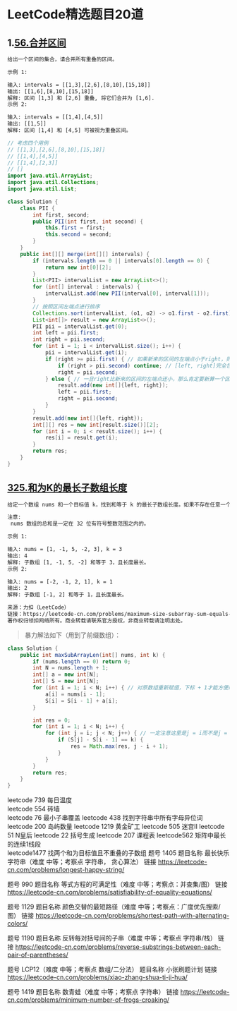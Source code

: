 # LeetCode精选题目20道

## 1.[56.合并区间](https://leetcode-cn.com/problems/merge-intervals/)
```txt
给出一个区间的集合，请合并所有重叠的区间。

示例 1:

输入: intervals = [[1,3],[2,6],[8,10],[15,18]]
输出: [[1,6],[8,10],[15,18]]
解释: 区间 [1,3] 和 [2,6] 重叠, 将它们合并为 [1,6].
示例 2:

输入: intervals = [[1,4],[4,5]]
输出: [[1,5]]
解释: 区间 [1,4] 和 [4,5] 可被视为重叠区间。
```

```java
// 考虑四个用例
// [[1,3],[2,6],[8,10],[15,18]]
// [[1,4],[4,5]]
// [[1,4],[2,3]]
// []
import java.util.ArrayList;
import java.util.Collections;
import java.util.List;

class Solution {
    class PII {
        int first, second;
        public PII(int first, int second) {
            this.first = first;
            this.second = second;
        }
    }
    public int[][] merge(int[][] intervals) {
        if (intervals.length == 0 || intervals[0].length == 0) {
            return new int[0][2];
        }
        List<PII> intervalList = new ArrayList<>();
        for (int[] interval : intervals) {
            intervalList.add(new PII(interval[0], interval[1]));
        }
        // 按照区间左端点进行排序
        Collections.sort(intervalList, (o1, o2) -> o1.first - o2.first); // 按照区间左端点进行排序
        List<int[]> result = new ArrayList<>();
        PII pii = intervalList.get(0);
        int left = pii.first;
        int right = pii.second;
        for (int i = 1; i < intervalList.size(); i++) {
            pii = intervalList.get(i);
            if (right >= pii.first) { // 如果新来的区间的左端点小于right，则可以合并区间
                if (right > pii.second) continue; // [left, right]完全包含pii
                right = pii.second;
            } else { // 一旦right比新来的区间的左端点还小，那么肯定要新算一个区间了
                result.add(new int[]{left, right});
                left = pii.first;
                right = pii.second;
            }
        }
        result.add(new int[]{left, right});
        int[][] res = new int[result.size()][2];
        for (int i = 0; i < result.size(); i++) {
            res[i] = result.get(i);
        }
        return res;
    }
}
```

## [325.和为K的最长子数组长度](https://leetcode-cn.com/problems/maximum-size-subarray-sum-equals-k/)
```txt
给定一个数组 nums 和一个目标值 k，找到和等于 k 的最长子数组长度。如果不存在任意一个符合要求的子数组，则返回 0。

注意:
 nums 数组的总和是一定在 32 位有符号整数范围之内的。

示例 1:

输入: nums = [1, -1, 5, -2, 3], k = 3
输出: 4 
解释: 子数组 [1, -1, 5, -2] 和等于 3，且长度最长。
示例 2:

输入: nums = [-2, -1, 2, 1], k = 1
输出: 2 
解释: 子数组 [-1, 2] 和等于 1，且长度最长。

来源：力扣（LeetCode）
链接：https://leetcode-cn.com/problems/maximum-size-subarray-sum-equals-k
著作权归领扣网络所有。商业转载请联系官方授权，非商业转载请注明出处。
```

> 暴力解法如下（用到了前缀数组）：

```java
class Solution {
    public int maxSubArrayLen(int[] nums, int k) {
        if (nums.length == 0) return 0;
        int N = nums.length + 1;
        int[] a = new int[N];
        int[] S = new int[N];
        for (int i = 1; i < N; i++) { // 对原数组重新赋值，下标 + 1才能方便前缀和计算
            a[i] = nums[i - 1];
            S[i] = S[i - 1] + a[i];
        }

        int res = 0;
        for (int i = 1; i < N; i++) {
            for (int j = i; j < N; j++) { // 一定注意这里是j = i而不是j = i + 1,
                if (S[j] - S[i - 1] == k) {
                    res = Math.max(res, j - i + 1);
                }
            }
        }
        return res;
    }
}
```


leetcode 739 每日温度   
leetcode 554 砖墙     
leetcode 76  最小子串覆盖
leetcode 438 找到字符串中所有字母异位词
leetcode 200 岛屿数量 
leetcode 1219 黄金矿工
leetcode 505 迷宫II
leetcode 51  N皇后
leetcode 22  括号生成
leetcode 207 课程表
leetcode562  矩阵中最长的连续1线段  
leetcode1477 找两个和为目标值且不重叠的子数组
题号 1405
题目名称 最长快乐字符串（难度 中等；考察点 字符串， 贪心算法）
链接 https://leetcode-cn.com/problems/longest-happy-string/

题号 990
题目名称 等式方程的可满足性（难度 中等；考察点：并查集/图）
链接 https://leetcode-cn.com/problems/satisfiability-of-equality-equations/

题号 1129
题目名称 颜色交替的最短路径（难度 中等；考察点：广度优先搜索/图）
链接 https://leetcode-cn.com/problems/shortest-path-with-alternating-colors/

题号 1190
题目名称 反转每对括号间的子串（难度 中等；考察点 字符串/栈）
链接 https://leetcode-cn.com/problems/reverse-substrings-between-each-pair-of-parentheses/ 

题号 LCP12（难度 中等；考察点 数组/二分法）
题目名称 小张刷题计划
链接 https://leetcode-cn.com/problems/xiao-zhang-shua-ti-ji-hua/

题号 1419
题目名称 数青蛙（难度 中等；考察点 字符串）
链接 https://leetcode-cn.com/problems/minimum-number-of-frogs-croaking/

